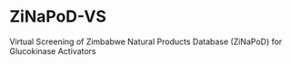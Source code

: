 # ZiNaPoD-VS
Virtual Screening of Zimbabwe Natural Products Database (ZiNaPoD) for Glucokinase Activators
